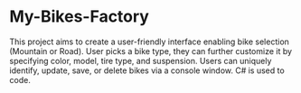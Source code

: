 # My-Bikes-Factory
This project aims to create a user-friendly interface enabling bike selection (Mountain or Road). User picks a bike type, they can further customize it by specifying color, model, tire type, and suspension. Users can uniquely identify, update, save, or delete bikes via a console window. C# is used to code.
